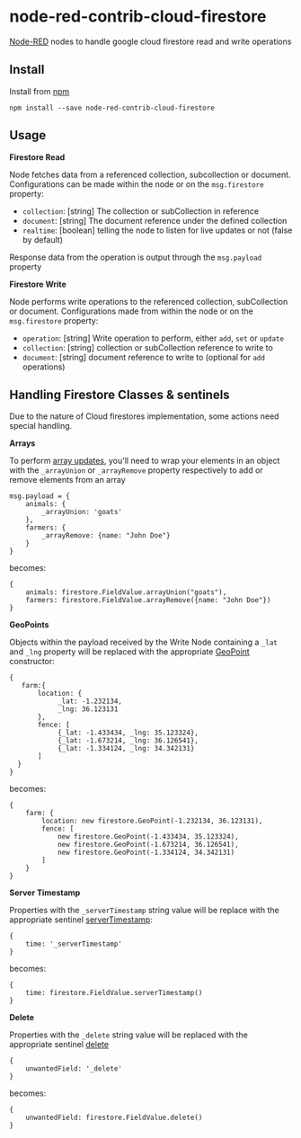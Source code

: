 # node-red-contrib-cloud-firestore

[Node-RED](http://nodered.org) nodes to handle google cloud firestore read and write operations

 
## Install
Install from [npm](http://npmjs.org)
```
npm install --save node-red-contrib-cloud-firestore
```

## Usage
**Firestore Read**

Node fetches data from a referenced collection, subcollection or document.
Configurations can be made within the node or on the ``msg.firestore`` property:
- ``collection``: [string] The collection or subCollection in reference
- ``document``: [string] The document reference under the defined collection
- ``realtime``: [boolean] telling the node to listen for live updates or not (false by default)

Response data from the operation is output through the ``msg.payload`` property 

**Firestore Write**

Node performs write operations to the referenced collection, subCollection or document.
Configurations made from within the node or on the ``msg.firestore`` property:
- ``operation``: [string] Write operation to perform, either ``add``, ``set`` or ``update``
- ``collection``: [string] collection or subCollection reference to write to
- ``document``: [string] document reference to write to (optional for ``add`` operations) 

## Handling Firestore Classes & sentinels

Due to the nature of Cloud firestores implementation, some actions need special handling.

**Arrays**

To perform [array updates](https://firebase.google.com/docs/firestore/manage-data/add-data#update_elements_in_an_array), you'll 
need to wrap your elements in an object with the ``_arrayUnion`` or ``_arrayRemove`` property respectively to add or remove elements from an array
```
msg.payload = {
    animals: {
        _arrayUnion: 'goats'
    },
    farmers: {
        _arrayRemove: {name: "John Doe"}
    }
}
```
becomes:
```
{
    animals: firestore.FieldValue.arrayUnion("goats"),
    farmers: firestore.FieldValue.arrayRemove({name: "John Doe"})
}
```

**GeoPoints**

Objects within the payload received by the Write Node containing a ``_lat`` and ``_lng`` property will be replaced with the appropriate [GeoPoint](https://firebase.google.com/docs/reference/admin/node/admin.firestore.GeoPoint) constructor:

```
{
   farm:{
       location: {
            _lat: -1.232134,
            _lng: 36.123131
       },
       fence: [
            {_lat: -1.433434, _lng: 35.123324},
            {_lat: -1.673214, _lng: 36.126541},
            {_lat: -1.334124, _lng: 34.342131}
       ]
  }
}
```
becomes: 
```
{
    farm: {
        location: new firestore.GeoPoint(-1.232134, 36.123131),
        fence: [
            new firestore.GeoPoint(-1.433434, 35.123324),
            new firestore.GeoPoint(-1.673214, 36.126541),
            new firestore.GeoPoint(-1.334124, 34.342131)
        ]
    }
}
```

**Server Timestamp**

Properties with the ``_serverTimestamp`` string value will be replace with the appropriate sentinel [serverTimestamp](https://firebase.google.com/docs/reference/admin/node/admin.firestore.FieldValue#.serverTimestamp):

```
{
    time: '_serverTimestamp' 
}
```

becomes: 
```
{
    time: firestore.FieldValue.serverTimestamp()
}
```

**Delete**

Properties with the ``_delete`` string value will be replaced with the appropriate sentinel [delete](https://firebase.google.com/docs/reference/admin/node/admin.firestore.FieldValue#.delete)  

```
{
    unwantedField: '_delete' 
}
```

becomes: 
```
{
    unwantedField: firestore.FieldValue.delete()
}
```
